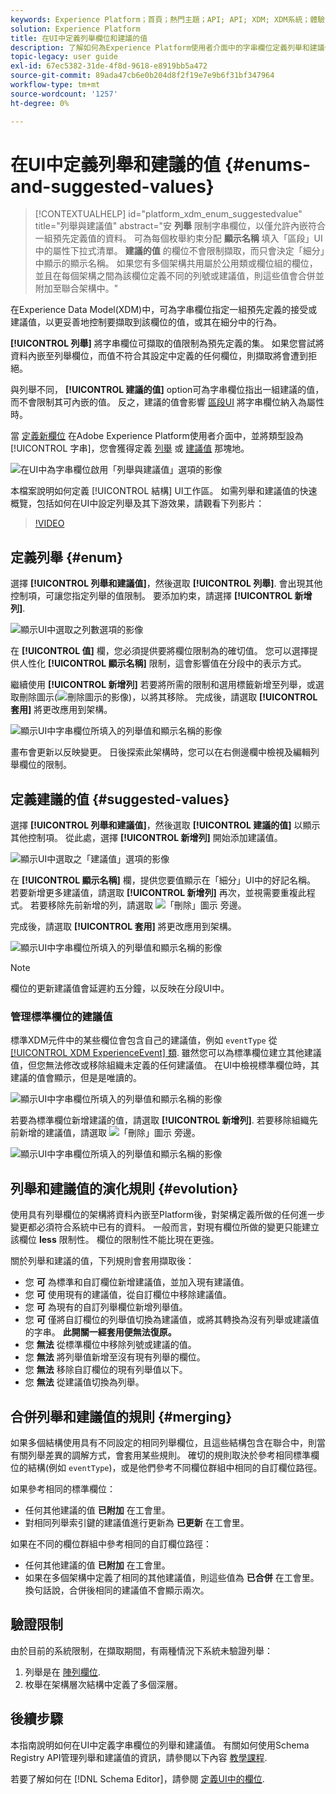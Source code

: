 ```yaml
---
keywords: Experience Platform；首頁；熱門主題；API; API; XDM; XDM系統；體驗資料模型；資料模型；ui；工作區；列舉；欄位；
solution: Experience Platform
title: 在UI中定義列舉欄位和建議的值
description: 了解如何為Experience Platform使用者介面中的字串欄位定義列舉和建議值。
topic-legacy: user guide
exl-id: 67ec5382-31de-4f8d-9618-e8919bb5a472
source-git-commit: 89ada47cb6e0b204d8f2f19e7e9b6f31bf347964
workflow-type: tm+mt
source-wordcount: '1257'
ht-degree: 0%

---
```


# 在UI中定義列舉和建議的值 {#enums-and-suggested-values}

>[!CONTEXTUALHELP]
>id="platform_xdm_enum_suggestedvalue"
>title="列舉與建議值"
>abstract="安 **列舉** 限制字串欄位，以僅允許內嵌符合一組預先定義值的資料。 可為每個枚舉約束分配 **顯示名稱** 填入「區段」UI中的屬性下拉式清單。 **建議的值** 的欄位不會限制擷取，而只會決定「細分」中顯示的顯示名稱。 如果您有多個架構共用屬於公用類或欄位組的欄位，並且在每個架構之間為該欄位定義不同的列號或建議值，則這些值會合併並附加至聯合架構中。"

在Experience Data Model(XDM)中，可為字串欄位指定一組預先定義的接受或建議值，以更妥善地控制要擷取到該欄位的值，或其在細分中的行為。

**[!UICONTROL 列舉]** 將字串欄位可擷取的值限制為預先定義的集。 如果您嘗試將資料內嵌至列舉欄位，而值不符合其設定中定義的任何欄位，則擷取將會遭到拒絕。

與列舉不同， **[!UICONTROL 建議的值]** option可為字串欄位指出一組建議的值，而不會限制其可內嵌的值。 反之，建議的值會影響 [區段UI](../../../segmentation/ui/overview.md) 將字串欄位納入為屬性時。

當 [定義新欄位](./overview.md#define) 在Adobe Experience Platform使用者介面中，並將類型設為 [!UICONTROL 字串]，您會獲得定義 [列舉](#enum) 或 [建議值](#suggested-values) 那塊地。

![在UI中為字串欄位啟用「列舉與建議值」選項的影像](../../images/ui/fields/enum/enum-options-selected.png)

本檔案說明如何定義 [!UICONTROL 結構] UI工作區。 如需列舉和建議值的快速概覽，包括如何在UI中設定列舉及其下游效果，請觀看下列影片：

>[!VIDEO](https://video.tv.adobe.com/v/3409501/?quality=12&learn=on)

## 定義列舉 {#enum}

選擇 **[!UICONTROL 列舉和建議值]**，然後選取 **[!UICONTROL 列舉]**. 會出現其他控制項，可讓您指定列舉的值限制。 要添加約束，請選擇 **[!UICONTROL 新增列]**.

![顯示UI中選取之列數選項的影像](../../images/ui/fields/enum/enum-add-row.png)

在 **[!UICONTROL 值]** 欄，您必須提供要將欄位限制為的確切值。 您可以選擇提供人性化 **[!UICONTROL 顯示名稱]** 限制，這會影響值在分段中的表示方式。

繼續使用 **[!UICONTROL 新增列]** 若要將所需的限制和選用標籤新增至列舉，或選取刪除圖示(![刪除圖示的影像](../../images/ui/fields/enum/remove-icon.png))，以將其移除。 完成後，請選取 **[!UICONTROL 套用]** 將更改應用到架構。

![顯示UI中字串欄位所填入的列舉值和顯示名稱的影像](../../images/ui/fields/enum/enum-confirm.png)

畫布會更新以反映變更。 日後探索此架構時，您可以在右側邊欄中檢視及編輯列舉欄位的限制。

## 定義建議的值 {#suggested-values}

選擇 **[!UICONTROL 列舉和建議值]**，然後選取 **[!UICONTROL 建議的值]** 以顯示其他控制項。 從此處，選擇 **[!UICONTROL 新增列]** 開始添加建議值。

![顯示UI中選取之「建議值」選項的影像](../../images/ui/fields/enum/suggested-add-row.png)

在 **[!UICONTROL 顯示名稱]** 欄，提供您要值顯示在「細分」UI中的好記名稱。 若要新增更多建議值，請選取 **[!UICONTROL 新增列]** 再次，並視需要重複此程式。 若要移除先前新增的列，請選取 ![「刪除」圖示](../../images/ui/fields/enum/remove-icon.png) 旁邊。

完成後，請選取 **[!UICONTROL 套用]** 將更改應用到架構。

![顯示UI中字串欄位所填入的列舉值和顯示名稱的影像](../../images/ui/fields/enum/suggested-confirm.png)

>[!NOTE]
>
>欄位的更新建議值會延遲約五分鐘，以反映在分段UI中。

### 管理標準欄位的建議值

標準XDM元件中的某些欄位會包含自己的建議值，例如 `eventType` 從 [[!UICONTROL XDM ExperienceEvent] 類](../../classes/experienceevent.md). 雖然您可以為標準欄位建立其他建議值，但您無法修改或移除組織未定義的任何建議值。 在UI中檢視標準欄位時，其建議的值會顯示，但是是唯讀的。

![顯示UI中字串欄位所填入的列舉值和顯示名稱的影像](../../images/ui/fields/enum/suggested-standard.png)

若要為標準欄位新增建議的值，請選取 **[!UICONTROL 新增列]**. 若要移除組織先前新增的建議值，請選取 ![「刪除」圖示](../../images/ui/fields/enum/remove-icon.png) 旁邊。

![顯示UI中字串欄位所填入的列舉值和顯示名稱的影像](../../images/ui/fields/enum/suggested-standard-add.png)

<!-- ### Removing suggested values for standard fields

Only suggested values that you define can be removed from a standard field. Existing suggested values can be disabled so that they no longer appear in the segmentation dropdown, but they cannot be removed outright.

For example, consider a profile schema where the a suggested value for the standard `person.gender` field is disabled:

![Image showing the enum values and display names filled out for the string field in the UI](../../images/ui/fields/enum/standard-enum-disabled.png)

In this example, the display name "[!UICONTROL Non-specific]" is now disabled from being shown in the segmentation dropdown list. However, the value `non_specific` is still part of the list of enumerated fields and is therefore still allowed on ingestion. In other words, you cannot disable the actual enum value for the standard field as it would go against the principle of only allowing changes that make a field less restrictive.

See the [section below](#evolution) for more information on the rules for updating enums and suggested values for existing schema fields. -->

## 列舉和建議值的演化規則 {#evolution}

使用具有列舉欄位的架構將資料內嵌至Platform後，對架構定義所做的任何進一步變更都必須符合系統中已有的資料。 一般而言，對現有欄位所做的變更只能建立該欄位 **less** 限制性。 欄位的限制性不能比現在更強。

關於列舉和建議的值，下列規則會套用擷取後：

* 您 **可** 為標準和自訂欄位新增建議值，並加入現有建議值。
* 您 **可** 使用現有的建議值，從自訂欄位中移除建議值。
* 您 **可** 為現有的自訂列舉欄位新增列舉值。
* 您 **可** 僅將自訂欄位的列舉值切換為建議值，或將其轉換為沒有列舉或建議值的字串。 **此開關一經套用便無法復原。**
* 您 **無法** 從標準欄位中移除列號或建議的值。
* 您 **無法** 將列舉值新增至沒有現有列舉的欄位。
* 您 **無法** 移除自訂欄位的現有列舉值以下。
* 您 **無法** 從建議值切換為列舉。

## 合併列舉和建議值的規則 {#merging}

如果多個結構使用具有不同設定的相同列舉欄位，且這些結構包含在聯合中，則當有關列舉差異的調解方式，會套用某些規則。 確切的規則取決於參考相同標準欄位的結構(例如 `eventType`)，或是他們參考不同欄位群組中相同的自訂欄位路徑。

如果參考相同的標準欄位：

* 任何其他建議的值 **已附加** 在工會里。
* 對相同列舉索引鍵的建議值進行更新為 **已更新** 在工會里。

如果在不同的欄位群組中參考相同的自訂欄位路徑：

* 任何其他建議的值 **已附加** 在工會里。
* 如果在多個架構中定義了相同的其他建議值，則這些值為 **已合併** 在工會里。 換句話說，合併後相同的建議值不會顯示兩次。

## 驗證限制

由於目前的系統限制，在擷取期間，有兩種情況下系統未驗證列舉：

1. 列舉是在 [陣列欄位](./array.md).
1. 枚舉在架構層次結構中定義了多個深層。

## 後續步驟

本指南說明如何在UI中定義字串欄位的列舉和建議值。 有關如何使用Schema Registry API管理列舉和建議值的資訊，請參閱以下內容 [教學課程](../../tutorials/suggested-values.md).

若要了解如何在 [!DNL Schema Editor]，請參閱 [定義UI中的欄位](./overview.md#special).

